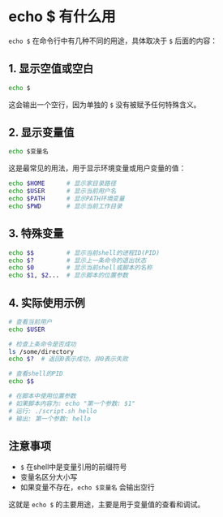 # echo $ 有什么用

`echo $` 在命令行中有几种不同的用途，具体取决于 `$` 后面的内容：

## 1. **显示空值或空白**
```bash
echo $
```
这会输出一个空行，因为单独的 `$` 没有被赋予任何特殊含义。

## 2. **显示变量值**
```bash
echo $变量名
```
这是最常见的用法，用于显示环境变量或用户变量的值：

```bash
echo $HOME      # 显示家目录路径
echo $USER      # 显示当前用户名
echo $PATH      # 显示PATH环境变量
echo $PWD       # 显示当前工作目录
```

## 3. **特殊变量**
```bash
echo $$         # 显示当前shell的进程ID(PID)
echo $?         # 显示上一条命令的退出状态
echo $0         # 显示当前shell或脚本的名称
echo $1, $2...  # 显示脚本的位置参数
```

## 4. **实际使用示例**
```bash
# 查看当前用户
echo $USER

# 检查上条命令是否成功
ls /some/directory
echo $?  # 返回0表示成功，非0表示失败

# 查看shell的PID
echo $$

# 在脚本中使用位置参数
# 如果脚本内容为: echo "第一个参数: $1"
# 运行: ./script.sh hello
# 输出: 第一个参数: hello
```

## 注意事项
- `$` 在shell中是变量引用的前缀符号
- 变量名区分大小写
- 如果变量不存在，`echo $变量名` 会输出空行

这就是 `echo $` 的主要用途，主要是用于变量值的查看和调试。
